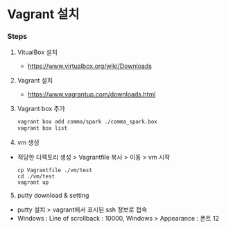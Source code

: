 # Vagrant 설치

### Steps
1. VitualBox 설치
    - https://www.virtualbox.org/wiki/Downloads

2. Vagrant 설치
    - https://www.vagrantup.com/downloads.html

3. Vagrant box 추가
    ```sh
    vagrant box add comma/spark ./comma_spark.box
    vagrant box list
    ```

4. vm 생성
- 적당한 디렉토리 생성 > Vagrantfile 복사 > 이동 > vm 시작
    ```
    cp Vagrantfile ./vm/test
    cd ./vm/test
    vagrant up
    ```
5. putty download & setting
- putty 설치 > vagrant에서 표시된 ssh 정보로 접속
- Windows : Line of scrollback : 10000, Windows > Appearance : 폰트 12
